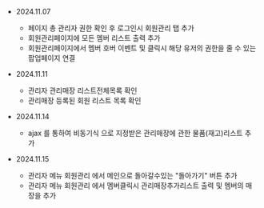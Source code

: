 - 2024.11.07

  - 페이지 총 관리자 권한 확인 후 로그인시 회원관리 탭 추가
  - 회원관리페이지에 모든 멤버 리스트 출력 추가
  - 회원관리페이지에서 멤버 호버 이벤트 및 클릭시 해당 유저의 권한을 줄 수 있는 팝업페이지 연결

- 2024.11.11

  - 관리자 관리매장 리스트전체목록 확인
  - 관리매장 등록된 회원 리스트 목록 확인

- 2024.11.14

  - ajax 를 통하여 비동기식 으로 지정받은 관리매장에 관한 물품(재고)리스트 추가

- 2024.11.15
  - 관리자 메뉴 회원관리 에서 메인으로 돌아갈수있는 "돌아가기" 버튼 추가
  - 관리자 메뉴 회원관리 에서 멤버클릭시 관리매장추가리스트 출력 및 멤버의 매장을 추가
